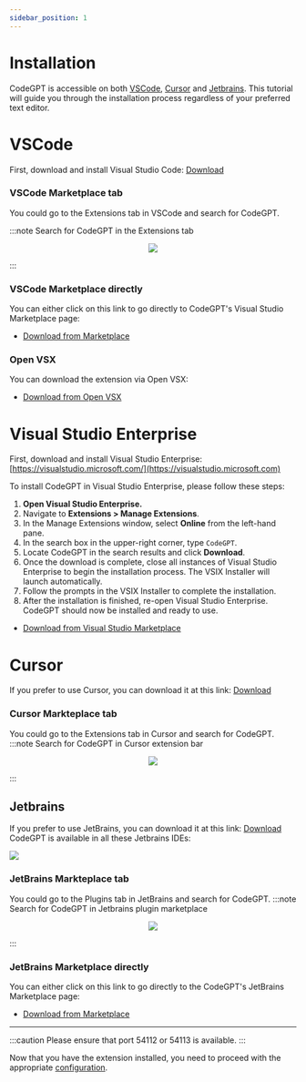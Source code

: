 ```yaml
---
sidebar_position: 1
---
```


# Installation

CodeGPT is accessible on both [VSCode](https://code.visualstudio.com/), [Cursor](https://cursor.sh/) and [Jetbrains](https://plugins.jetbrains.com/plugin/24372-codegpt-chat--ai-agents/). This tutorial will guide you through the installation process regardless of your preferred text editor.

# VSCode
First, download and install Visual Studio Code: [Download](https://code.visualstudio.com/download)

### VSCode Marketplace tab
You could go to the Extensions tab in VSCode and search for CodeGPT.

:::note Search for CodeGPT in the Extensions tab
<p align="center">
      <img src="https://github.com/user-attachments/assets/5b901f8b-4946-402c-9ae4-56cec3068755"/>
</p>
:::

### VSCode Marketplace directly
You can either click on this link to go directly to CodeGPT's Visual Studio Marketplace page:
- [Download from Marketplace](https://marketplace.visualstudio.com/items?itemName=DanielSanMedium.dscodegpt)

### Open VSX
You can download the extension via Open VSX:
- [Download from Open VSX](https://open-vsx.org/extension/DanielSanMedium/dscodegpt)

# Visual Studio Enterprise
First, download and install Visual Studio Enterprise: 
[https://visualstudio.microsoft.com/](https://visualstudio.microsoft.com)

To install CodeGPT in Visual Studio Enterprise, please follow these steps:

1.  **Open Visual Studio Enterprise.**
2.  Navigate to **Extensions > Manage Extensions**.
3.  In the Manage Extensions window, select **Online** from the left-hand pane.
4.  In the search box in the upper-right corner, type `CodeGPT`.
5.  Locate CodeGPT in the search results and click **Download**.
6.  Once the download is complete, close all instances of Visual Studio Enterprise to begin the installation process. The VSIX Installer will launch automatically.
7.  Follow the prompts in the VSIX Installer to complete the installation.
8.  After the installation is finished, re-open Visual Studio Enterprise. CodeGPT should now be installed and ready to use.

- [Download from Visual Studio Marketplace](https://marketplace.visualstudio.com/items?itemName=DanielSanMedium.CodeGPT)

# Cursor
If you prefer to use Cursor, you can download it at this link: [Download](https://cursor.sh/)

### Cursor Markteplace tab
You could go to the Extensions tab in Cursor and search for CodeGPT.
:::note Search for CodeGPT in Cursor extension bar
<p align="center"><img src="https://github.com/JudiniLabs/code-gpt-docs/assets/37567214/e0ab03e2-06f8-4e3c-bc25-1cd630583410"/></p>
:::

## Jetbrains

If you prefer to use JetBrains, you can download it at this link: [Download](https://www.jetbrains.com/ides/)
CodeGPT is available in all these Jetbrains IDEs:

<img src="https://github.com/user-attachments/assets/15dc0a2d-45e6-4f48-8871-28bc45be90e0"/>

### JetBrains Markteplace tab
You could go to the Plugins tab in JetBrains and search for CodeGPT.
:::note Search for CodeGPT in Jetbrains plugin marketplace
<p align="center"><img src="https://github.com/user-attachments/assets/347e2216-73f5-4627-ba56-b1aa212f5bb2"/></p>
:::

### JetBrains Marketplace directly
You can either click on this link to go directly to the CodeGPT's JetBrains Marketplace page:
- [Download from Marketplace](https://plugins.jetbrains.com/plugin/24372-codegpt-chat--ai-agents)

___
:::caution
Please ensure that port 54112 or 54113 is available.
:::

Now that you have the extension installed, you need to proceed with the appropriate [configuration](/docs/tutorial-basics/configuration).
